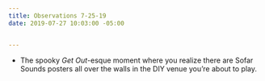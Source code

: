```yaml
---
title: Observations 7-25-19
date: 2019-07-27 10:03:00 -05:00


---
```


- The spooky *Get Out*-esque moment where you realize there are Sofar Sounds posters all over the walls in the DIY venue you’re about to play.